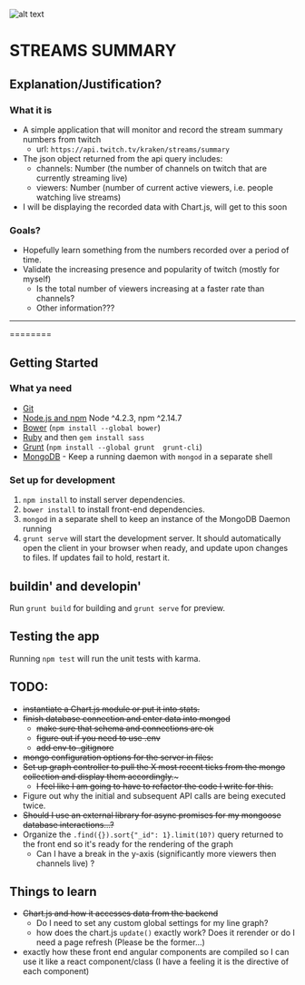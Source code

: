 ![alt text](http://www-cdn.jtvnw.net/images/twitch_logo3.jpg)

STREAMS SUMMARY
=====

## Explanation/Justification?

### What it is
- A simple application that will monitor and record the stream summary numbers from twitch
    * url: `https://api.twitch.tv/kraken/streams/summary`
- The json object returned from the  api query includes:
    * channels: Number (the number of channels on twitch that are currently streaming live)
    * viewers: Number (number of current active viewers, i.e. people watching live streams)
- I will be displaying the recorded data with Chart.js, will get to this soon


### Goals?
- Hopefully learn something from the numbers recorded over a period of time.
- Validate the increasing presence and popularity of twitch (mostly for myself)
    * Is the total number of viewers increasing at a faster rate than channels?
    * Other information???

__________
========

## Getting Started


### What ya need

- [Git](https://git-scm.com/)
- [Node.js and npm](nodejs.org) Node ^4.2.3, npm ^2.14.7
- [Bower](bower.io) (`npm install --global bower`)
- [Ruby](https://www.ruby-lang.org) and then `gem install sass`
- [Grunt](http://gruntjs.com/) (`npm install --global grunt  grunt-cli`)
- [MongoDB](https://www.mongodb.org/) - Keep a running daemon with `mongod` in a separate shell


### Set up for development

1. `npm install` to install server dependencies.
2. `bower install` to install front-end dependencies.
3. `mongod` in a separate shell to keep an instance of the MongoDB Daemon running
4. `grunt serve` will start the development server. It should automatically open the client in your browser when ready, and update upon changes to files. If updates fail to hold, restart it.


## buildin' and developin'

Run `grunt build` for building and `grunt serve` for preview.


## Testing the app

Running `npm test` will run the unit tests with karma.


## TODO:
- ~~instantiate a Chart.js module or put it into stats.~~
- ~~finish database connection and enter data into mongod~~
    * ~~make sure that schema and connections are ok~~
    * ~~figure out if you need to use .env~~
    * ~~add env to .gitignore~~
- ~~mongo configuration options for the server in files:~~
- ~~Set up graph controller to pull the X most recent ticks from the mongo collection and display them accordingly.~~~
    * ~~I feel like I am going to have to refactor the code I write for this.~~
- Figure out why the initial and subsequent API calls are being executed twice.
- ~~Should I use an external library for async promises for my mongoose database interactions...?~~
- Organize the `.find({}).sort{"_id": 1}.limit(10?)` query returned to the front end so it's ready for the rendering of the graph
    * Can I have a break in the y-axis (significantly more viewers then channels live) ?


## Things to learn
- ~~Chart.js and how it accesses data from the backend~~
    * Do I need to set any custom global settings for my line graph?
    * how does the chart.js `update()` exactly work? Does it rerender or do I need a page refresh (Please be the former...)
- exactly how these front end angular components are compiled so I can use it like a react component/class (I have a feeling it is the directive of each component)    
